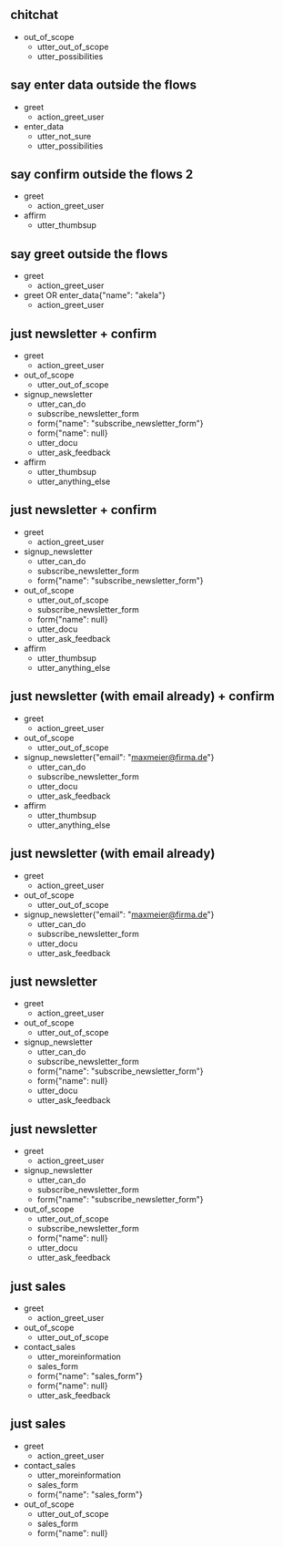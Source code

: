 ## chitchat
* out_of_scope
    - utter_out_of_scope
    - utter_possibilities

## say enter data outside the flows
* greet
    - action_greet_user
* enter_data
    - utter_not_sure
    - utter_possibilities

## say confirm outside the flows 2
* greet
    - action_greet_user
* affirm
    - utter_thumbsup

## say greet outside the flows
* greet
    - action_greet_user
* greet OR enter_data{"name": "akela"}
    - action_greet_user

## just newsletter + confirm
* greet
    - action_greet_user
* out_of_scope
    - utter_out_of_scope
* signup_newsletter
    - utter_can_do
    - subscribe_newsletter_form
    - form{"name": "subscribe_newsletter_form"}
    - form{"name": null}
    - utter_docu
    - utter_ask_feedback
* affirm
    - utter_thumbsup
    - utter_anything_else

## just newsletter + confirm
* greet
    - action_greet_user
* signup_newsletter
    - utter_can_do
    - subscribe_newsletter_form
    - form{"name": "subscribe_newsletter_form"}
* out_of_scope
    - utter_out_of_scope
    - subscribe_newsletter_form
    - form{"name": null}
    - utter_docu
    - utter_ask_feedback
* affirm
    - utter_thumbsup
    - utter_anything_else

## just newsletter (with email already) + confirm
* greet
    - action_greet_user
* out_of_scope
    - utter_out_of_scope
* signup_newsletter{"email": "maxmeier@firma.de"}
    - utter_can_do
    - subscribe_newsletter_form
    - utter_docu
    - utter_ask_feedback
* affirm
    - utter_thumbsup
    - utter_anything_else

## just newsletter (with email already)
* greet
    - action_greet_user
* out_of_scope
    - utter_out_of_scope
* signup_newsletter{"email": "maxmeier@firma.de"}
    - utter_can_do
    - subscribe_newsletter_form
    - utter_docu
    - utter_ask_feedback

## just newsletter
* greet
    - action_greet_user
* out_of_scope
    - utter_out_of_scope
* signup_newsletter
    - utter_can_do
    - subscribe_newsletter_form
    - form{"name": "subscribe_newsletter_form"}
    - form{"name": null}
    - utter_docu
    - utter_ask_feedback

## just newsletter
* greet
    - action_greet_user
* signup_newsletter
    - utter_can_do
    - subscribe_newsletter_form
    - form{"name": "subscribe_newsletter_form"}
* out_of_scope
    - utter_out_of_scope
    - subscribe_newsletter_form
    - form{"name": null}
    - utter_docu
    - utter_ask_feedback

## just sales
* greet
    - action_greet_user
* out_of_scope
    - utter_out_of_scope
* contact_sales
    - utter_moreinformation
    - sales_form
    - form{"name": "sales_form"}
    - form{"name": null}
    - utter_ask_feedback

## just sales
* greet
    - action_greet_user
* contact_sales
    - utter_moreinformation
    - sales_form
    - form{"name": "sales_form"}
* out_of_scope
    - utter_out_of_scope
    - sales_form
    - form{"name": null}
